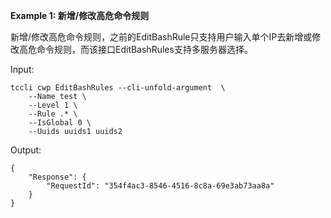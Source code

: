 **Example 1: 新增/修改高危命令规则**

新增/修改高危命令规则，之前的EditBashRule只支持用户输入单个IP去新增或修改高危命令规则，而该接口EditBashRules支持多服务器选择。

Input: 

```
tccli cwp EditBashRules --cli-unfold-argument  \
    --Name test \
    --Level 1 \
    --Rule .* \
    --IsGlobal 0 \
    --Uuids uuids1 uuids2
```

Output: 
```
{
    "Response": {
        "RequestId": "354f4ac3-8546-4516-8c8a-69e3ab73aa8a"
    }
}
```

